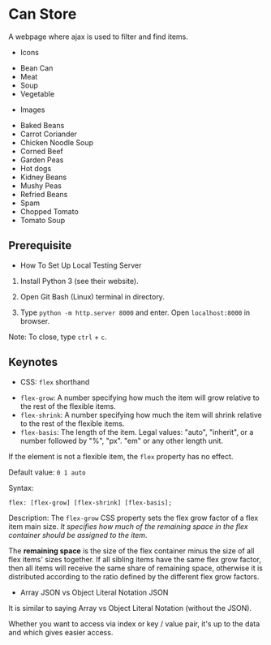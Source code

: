 # Can Store

A webpage where ajax is used to filter and find items.

* Icons

- Bean Can
- Meat
- Soup
- Vegetable

* Images

- Baked Beans
- Carrot Coriander
- Chicken Noodle Soup
- Corned Beef
- Garden Peas
- Hot dogs
- Kidney Beans
- Mushy Peas
- Refried Beans
- Spam
- Chopped Tomato
- Tomato Soup

## Prerequisite

* How To Set Up Local Testing Server

1. Install Python 3 (see their website).

2. Open Git Bash (Linux) terminal in directory.

3. Type `python -m http.server 8000` and enter. Open `localhost:8000` in browser.

Note: To close, type `ctrl` + `c`.

## Keynotes

* CSS: `flex` shorthand

- `flex-grow`: A number specifying how much the item will grow relative to the rest of the flexible items.
- `flex-shrink`: A number specifying how much the item will shrink relative to the rest of the flexible items.
- `flex-basis`: The length of the item. Legal values: "auto", "inherit", or a number followed by "%", "px". "em" or any other length unit.

If the element is not a flexible item, the `flex` property has no effect.

Default value: `0 1 auto`

Syntax:

`flex: [flex-grow] [flex-shrink] [flex-basis];`

Description: The `flex-grow` CSS property sets the flex grow factor of a flex item main size. _It specifies how much of the remaining space in the flex container should be assigned to the item_.

The **remaining space** is the size of the flex container minus the size of all flex items' sizes together. If all sibling items have the same flex grow factor, then all items will receive the same share of remaining space, otherwise it is distributed according to the ratio defined by the different flex grow factors.

* Array JSON vs Object Literal Notation JSON

It is similar to saying Array vs Object Literal Notation (without the JSON).

Whether you want to access via index or key / value pair, it's up to the data and which gives easier access.
